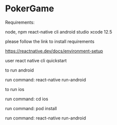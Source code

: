 # PokerGame

Requirements:

  node, npm
  react-native cli
  android studio
  xcode 12.5
 
please follow the link to install requirements

https://reactnative.dev/docs/environment-setup

user react native cli quickstart

to run android

run command: react-native run-android


to run ios

run command: cd ios

run command: pod install

run command: react-native run-android
